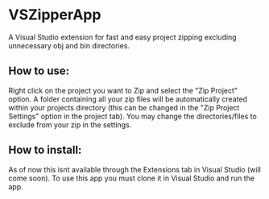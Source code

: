 # VSZipperApp
A Visual Studio extension for fast and easy project zipping excluding unnecessary obj and bin directories.

## How to use:
Right click on the project you want to Zip and select the "Zip Project" option.
A folder containing all your zip files will be automatically created within your projects directory
(this can be changed in the "Zip Project Settings" option in the project tab).
You may change the directories/files to exclude from your zip in the settings.

## How to install:
As of now this isnt available through the Extensions tab in Visual Studio (will come soon). To use this app you must clone it in Visual Studio and run the app.
